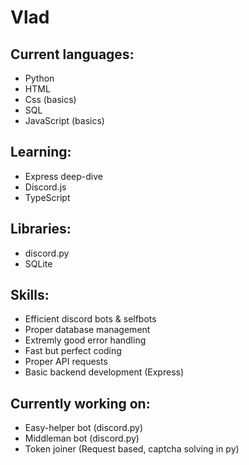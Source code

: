 # Vlad

## Current languages:
- Python
- HTML
- Css (basics)
- SQL
- JavaScript (basics)

## Learning:
- Express deep-dive
- Discord.js
- TypeScript

## Libraries:
- discord.py
- SQLite

## Skills:
- Efficient discord bots & selfbots
- Proper database management
- Extremly good error handling
- Fast but perfect coding
- Proper API requests
- Basic backend development (Express)

## Currently working on:
- Easy-helper bot (discord.py)
- Middleman bot (discord.py)
- Token joiner (Request based, captcha solving in py)
